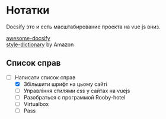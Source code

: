 # Нотатки

Docsify это и есть масштабирование проекта на vue js вниз.

<a href="https://github.com/docsifyjs/awesome-docsify">awesome-docsify</a>\
<a href="https://github.com/docsifyjs/awesome-docsify">style-dictionary</a> by Amazon


## Список справ

- [ ] Написати список справ
    - [x] Збільшити шрифт на цьому сайті
    - [ ] Управління стилями css у сайтах на vuejs
    - [ ] Разобраться с программой Rooby-hotel
    - [ ] Virtualbox
    - [ ] Pass